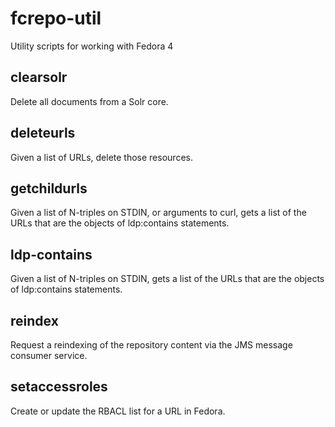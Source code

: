 # fcrepo-util
Utility scripts for working with Fedora 4

## clearsolr

Delete all documents from a Solr core.

## deleteurls

Given a list of URLs, delete those resources.

## getchildurls

Given a list of N-triples on STDIN, or arguments to curl, gets a
list of the URLs that are the objects of ldp:contains statements.

## ldp-contains

Given a list of N-triples on STDIN, gets a list of the URLs that
are the objects of ldp:contains statements.

## reindex

Request a reindexing of the repository content via the JMS message
consumer service.

## setaccessroles

Create or update the RBACL list for a URL in Fedora.
